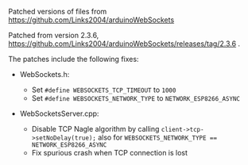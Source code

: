 Patched versions of files from https://github.com/Links2004/arduinoWebSockets

Patched from version 2.3.6, https://github.com/Links2004/arduinoWebSockets/releases/tag/2.3.6 .

The patches include the following fixes:

- WebSockets.h:
  * Set `#define WEBSOCKETS_TCP_TIMEOUT` to `1000`
  * Set `#define WEBSOCKETS_NETWORK_TYPE` to `NETWORK_ESP8266_ASYNC`

- WebSocketsServer.cpp:
  * Disable TCP Nagle algorithm by calling `client->tcp->setNoDelay(true);` also for
    `WEBSOCKETS_NETWORK_TYPE == NETWORK_ESP8266_ASYNC`
  * Fix spurious crash when TCP connection is lost
